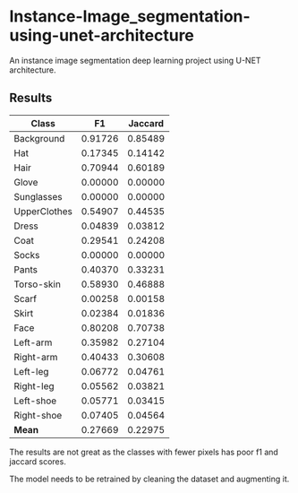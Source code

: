 # Instance-Image_segmentation-using-unet-architecture
An instance image segmentation deep learning project using U-NET architecture.

## Results
| Class         | F1      | Jaccard  |
| ------------- | ------- | -------- |
| Background    | 0.91726 | 0.85489  |
| Hat           | 0.17345 | 0.14142  |
| Hair          | 0.70944 | 0.60189  |
| Glove         | 0.00000 | 0.00000  |
| Sunglasses    | 0.00000 | 0.00000  |
| UpperClothes  | 0.54907 | 0.44535  |
| Dress         | 0.04839 | 0.03812  |
| Coat          | 0.29541 | 0.24208  |
| Socks         | 0.00000 | 0.00000  |
| Pants         | 0.40370 | 0.33231  |
| Torso-skin    | 0.58930 | 0.46888  |
| Scarf         | 0.00258 | 0.00158  |
| Skirt         | 0.02384 | 0.01836  |
| Face          | 0.80208 | 0.70738  |
| Left-arm      | 0.35982 | 0.27104  |
| Right-arm     | 0.40433 | 0.30608  |
| Left-leg      | 0.06772 | 0.04761  |
| Right-leg     | 0.05562 | 0.03821  |
| Left-shoe     | 0.05771 | 0.03415  |
| Right-shoe    | 0.07405 | 0.04564  |
| **Mean**      | 0.27669 | 0.22975  |


The results are not great as the classes with fewer pixels has poor f1 and jaccard scores.

The model needs to be retrained by cleaning the dataset and augmenting it.
